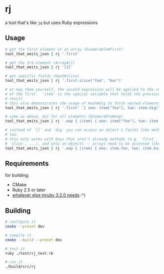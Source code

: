 # rj

a tool that's like `jq` but uses Ruby expressions

## Usage

```sh
# get the first element of an array (Enumerable#first)
tool_that_emits_json | rj '.first'

# get the 3rd element (Array#[])
tool_that_emits_json | rj '[2]'

# get specific fields (Hash#slice)
tool_that_emits_json | rj '.first.slice("foo", "bar")'

# or map them yourself, the second expression will be applied to the result
# of the first.  'item' is the special variable that holds the previous
# result
# this also demonstrates the usage of Hash#dig to fetch nested elements
tool_that_emits_json | rj '.first' '{ one: item["foo"], two: item.dig("bar", "name") }'

# same as above, but for all elements (Enumerable#map)
tool_that_emits_json | rj '.map { |item| { one: item["foo"], two: item.dig("bar", "name") } }'

# instead of `[]` and `dig` you can access an object's fields like methods
# too.
# this only works with keys that aren't already methods (e.g. `first`, `dig`,
# `slice`, ...), and only on objects -- arrays need to be accessed like '[0]'.
tool_that_emits_json | rj '.map { |item| { one: item.foo, two: item.bar.name } }'
```

## Requirements

for building:
- CMake
- Ruby 2.5 or later
- [whatever else mruby 3.2.0 needs][mruby_deps] :^)

## Building

```sh
# configure it
cmake --preset dev

# compile it
cmake --build --preset dev

# test it
ruby ./test/rj_test.rb

# run it
./build/src/rj
```

[mruby_deps]: https://github.com/mruby/mruby/blob/3.2.0/doc/guides/compile.md#prerequisites
